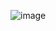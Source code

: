 

![image](https://user-images.githubusercontent.com/83432874/226019961-40f2b95a-7d40-4a37-b9a9-4dd788cd77cd.png)

